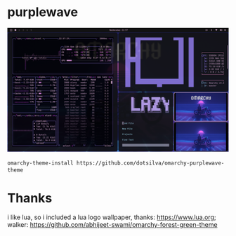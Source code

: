# purplewave

![Image](https://github.com/dotsilva/omarchy-purplewave-theme/blob/a1646c64dfa3723d1d0db4765e049ac7e2a112bf/preview.png)

```
omarchy-theme-install https://github.com/dotsilva/omarchy-purplewave-theme
```

# Thanks

i like lua, so i included a lua logo wallpaper, thanks: https://www.lua.org; walker: https://github.com/abhijeet-swami/omarchy-forest-green-theme

